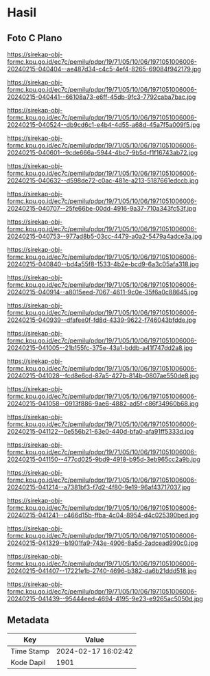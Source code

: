 # Hasil

## Foto C Plano

https://sirekap-obj-formc.kpu.go.id/ec7c/pemilu/pdpr/19/71/05/10/06/1971051006006-20240215-040404--ae487d34-c4c5-4ef4-8265-69084f942179.jpg

https://sirekap-obj-formc.kpu.go.id/ec7c/pemilu/pdpr/19/71/05/10/06/1971051006006-20240215-040441--66108a73-e6ff-45db-9fc3-7792caba7bac.jpg

https://sirekap-obj-formc.kpu.go.id/ec7c/pemilu/pdpr/19/71/05/10/06/1971051006006-20240215-040524--db9cd6c1-e4b4-4d55-a68d-45a7f5a009f5.jpg

https://sirekap-obj-formc.kpu.go.id/ec7c/pemilu/pdpr/19/71/05/10/06/1971051006006-20240215-040601--9cde666a-5944-4bc7-9b5d-f1f16743ab72.jpg

https://sirekap-obj-formc.kpu.go.id/ec7c/pemilu/pdpr/19/71/05/10/06/1971051006006-20240215-040632--d598de72-c0ac-481e-a213-5187661edccb.jpg

https://sirekap-obj-formc.kpu.go.id/ec7c/pemilu/pdpr/19/71/05/10/06/1971051006006-20240215-040707--25fe66be-00dd-4916-9a37-710a343fc53f.jpg

https://sirekap-obj-formc.kpu.go.id/ec7c/pemilu/pdpr/19/71/05/10/06/1971051006006-20240215-040753--977ad8b5-03cc-4479-a0a2-5479a4adce3a.jpg

https://sirekap-obj-formc.kpu.go.id/ec7c/pemilu/pdpr/19/71/05/10/06/1971051006006-20240215-040840--bd4a55f8-1533-4b2e-bcd9-6a3c05afa318.jpg

https://sirekap-obj-formc.kpu.go.id/ec7c/pemilu/pdpr/19/71/05/10/06/1971051006006-20240215-040914--a8015eed-7067-4611-9c0e-35f6a0c88645.jpg

https://sirekap-obj-formc.kpu.go.id/ec7c/pemilu/pdpr/19/71/05/10/06/1971051006006-20240215-040939--dfafee0f-fd8d-4339-9622-f746043bfdde.jpg

https://sirekap-obj-formc.kpu.go.id/ec7c/pemilu/pdpr/19/71/05/10/06/1971051006006-20240215-041005--21b155fc-375e-43a1-bddb-a41f747dd2a8.jpg

https://sirekap-obj-formc.kpu.go.id/ec7c/pemilu/pdpr/19/71/05/10/06/1971051006006-20240215-041028--fcd8e6cd-87a5-427b-814b-0807ae550de8.jpg

https://sirekap-obj-formc.kpu.go.id/ec7c/pemilu/pdpr/19/71/05/10/06/1971051006006-20240215-041058--0913f886-9ae6-4882-ad5f-c86f34960b68.jpg

https://sirekap-obj-formc.kpu.go.id/ec7c/pemilu/pdpr/19/71/05/10/06/1971051006006-20240215-041122--0e556b21-63e0-440d-bfa0-afa91ff5333d.jpg

https://sirekap-obj-formc.kpu.go.id/ec7c/pemilu/pdpr/19/71/05/10/06/1971051006006-20240215-041150--477cd025-9bd9-4918-b95d-3eb965cc2a9b.jpg

https://sirekap-obj-formc.kpu.go.id/ec7c/pemilu/pdpr/19/71/05/10/06/1971051006006-20240215-041214--a7381bf3-f7d2-4f80-9e19-96af43717037.jpg

https://sirekap-obj-formc.kpu.go.id/ec7c/pemilu/pdpr/19/71/05/10/06/1971051006006-20240215-041241--c466d15b-ffba-4c04-8954-d4c025390bed.jpg

https://sirekap-obj-formc.kpu.go.id/ec7c/pemilu/pdpr/19/71/05/10/06/1971051006006-20240215-041329--b1901fa9-743e-4906-8a5d-2adcead990c0.jpg

https://sirekap-obj-formc.kpu.go.id/ec7c/pemilu/pdpr/19/71/05/10/06/1971051006006-20240215-041407--17221e1b-2740-4696-b382-da6b21ddd518.jpg

https://sirekap-obj-formc.kpu.go.id/ec7c/pemilu/pdpr/19/71/05/10/06/1971051006006-20240215-041439--95444eed-4694-4195-9e23-e9265ac5050d.jpg


## Metadata

| Key        | Value               |
| ---------- | ------------------- |
| Time Stamp | 2024-02-17 16:02:42 |
| Kode Dapil | 1901                |



